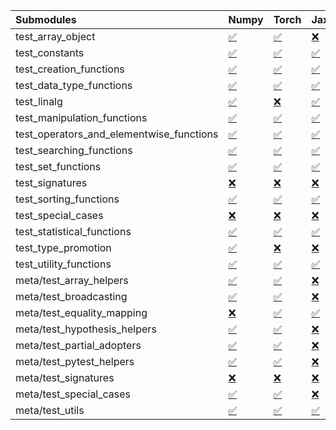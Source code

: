 | Submodules                               | Numpy                                                                                                                           | Torch                                                                                                                           | Jax                                                                                                                             | Tensorflow                                                                                                                      |
|:-----------------------------------------|:--------------------------------------------------------------------------------------------------------------------------------|:--------------------------------------------------------------------------------------------------------------------------------|:--------------------------------------------------------------------------------------------------------------------------------|:--------------------------------------------------------------------------------------------------------------------------------|
| test_array_object                        | <a href="https://github.com/unifyai/ivy/runs/8208829558?check_suite_focus=true" rel="noopener noreferrer" target="_blank">✅</a> | <a href="https://github.com/unifyai/ivy/runs/8208833932?check_suite_focus=true" rel="noopener noreferrer" target="_blank">✅</a> | <a href="https://github.com/unifyai/ivy/runs/8208839059?check_suite_focus=true" rel="noopener noreferrer" target="_blank">❌</a> | <a href="https://github.com/unifyai/ivy/runs/8208843437?check_suite_focus=true" rel="noopener noreferrer" target="_blank">✅</a> |
| test_constants                           | <a href="https://github.com/unifyai/ivy/runs/8208829772?check_suite_focus=true" rel="noopener noreferrer" target="_blank">✅</a> | <a href="https://github.com/unifyai/ivy/runs/8208834123?check_suite_focus=true" rel="noopener noreferrer" target="_blank">✅</a> | <a href="https://github.com/unifyai/ivy/runs/8208839356?check_suite_focus=true" rel="noopener noreferrer" target="_blank">✅</a> | <a href="https://github.com/unifyai/ivy/runs/8208843581?check_suite_focus=true" rel="noopener noreferrer" target="_blank">✅</a> |
| test_creation_functions                  | <a href="https://github.com/unifyai/ivy/runs/8208829947?check_suite_focus=true" rel="noopener noreferrer" target="_blank">✅</a> | <a href="https://github.com/unifyai/ivy/runs/8208834271?check_suite_focus=true" rel="noopener noreferrer" target="_blank">✅</a> | <a href="https://github.com/unifyai/ivy/runs/8208839534?check_suite_focus=true" rel="noopener noreferrer" target="_blank">✅</a> | <a href="https://github.com/unifyai/ivy/runs/8208843731?check_suite_focus=true" rel="noopener noreferrer" target="_blank">✅</a> |
| test_data_type_functions                 | <a href="https://github.com/unifyai/ivy/runs/8208830138?check_suite_focus=true" rel="noopener noreferrer" target="_blank">✅</a> | <a href="https://github.com/unifyai/ivy/runs/8208834431?check_suite_focus=true" rel="noopener noreferrer" target="_blank">✅</a> | <a href="https://github.com/unifyai/ivy/runs/8208839725?check_suite_focus=true" rel="noopener noreferrer" target="_blank">✅</a> | <a href="https://github.com/unifyai/ivy/runs/8208843963?check_suite_focus=true" rel="noopener noreferrer" target="_blank">✅</a> |
| test_linalg                              | <a href="https://github.com/unifyai/ivy/runs/8208830303?check_suite_focus=true" rel="noopener noreferrer" target="_blank">✅</a> | <a href="https://github.com/unifyai/ivy/runs/8208834644?check_suite_focus=true" rel="noopener noreferrer" target="_blank">❌</a> | <a href="https://github.com/unifyai/ivy/runs/8208839869?check_suite_focus=true" rel="noopener noreferrer" target="_blank">✅</a> | <a href="https://github.com/unifyai/ivy/runs/8208844121?check_suite_focus=true" rel="noopener noreferrer" target="_blank">❌</a> |
| test_manipulation_functions              | <a href="https://github.com/unifyai/ivy/runs/8208830469?check_suite_focus=true" rel="noopener noreferrer" target="_blank">✅</a> | <a href="https://github.com/unifyai/ivy/runs/8208834826?check_suite_focus=true" rel="noopener noreferrer" target="_blank">✅</a> | <a href="https://github.com/unifyai/ivy/runs/8208840037?check_suite_focus=true" rel="noopener noreferrer" target="_blank">✅</a> | <a href="https://github.com/unifyai/ivy/runs/8208844287?check_suite_focus=true" rel="noopener noreferrer" target="_blank">✅</a> |
| test_operators_and_elementwise_functions | <a href="https://github.com/unifyai/ivy/runs/8208830639?check_suite_focus=true" rel="noopener noreferrer" target="_blank">✅</a> | <a href="https://github.com/unifyai/ivy/runs/8208835050?check_suite_focus=true" rel="noopener noreferrer" target="_blank">✅</a> | <a href="https://github.com/unifyai/ivy/runs/8208840271?check_suite_focus=true" rel="noopener noreferrer" target="_blank">✅</a> | <a href="https://github.com/unifyai/ivy/runs/8208844478?check_suite_focus=true" rel="noopener noreferrer" target="_blank">✅</a> |
| test_searching_functions                 | <a href="https://github.com/unifyai/ivy/runs/8208830817?check_suite_focus=true" rel="noopener noreferrer" target="_blank">✅</a> | <a href="https://github.com/unifyai/ivy/runs/8208835344?check_suite_focus=true" rel="noopener noreferrer" target="_blank">✅</a> | <a href="https://github.com/unifyai/ivy/runs/8208840524?check_suite_focus=true" rel="noopener noreferrer" target="_blank">✅</a> | <a href="https://github.com/unifyai/ivy/runs/8208844654?check_suite_focus=true" rel="noopener noreferrer" target="_blank">✅</a> |
| test_set_functions                       | <a href="https://github.com/unifyai/ivy/runs/8208830999?check_suite_focus=true" rel="noopener noreferrer" target="_blank">✅</a> | <a href="https://github.com/unifyai/ivy/runs/8208835576?check_suite_focus=true" rel="noopener noreferrer" target="_blank">✅</a> | <a href="https://github.com/unifyai/ivy/runs/8208840731?check_suite_focus=true" rel="noopener noreferrer" target="_blank">✅</a> | <a href="https://github.com/unifyai/ivy/runs/8208844824?check_suite_focus=true" rel="noopener noreferrer" target="_blank">✅</a> |
| test_signatures                          | <a href="https://github.com/unifyai/ivy/runs/8208831202?check_suite_focus=true" rel="noopener noreferrer" target="_blank">❌</a> | <a href="https://github.com/unifyai/ivy/runs/8208835796?check_suite_focus=true" rel="noopener noreferrer" target="_blank">❌</a> | <a href="https://github.com/unifyai/ivy/runs/8208840909?check_suite_focus=true" rel="noopener noreferrer" target="_blank">❌</a> | <a href="https://github.com/unifyai/ivy/runs/8208845001?check_suite_focus=true" rel="noopener noreferrer" target="_blank">❌</a> |
| test_sorting_functions                   | <a href="https://github.com/unifyai/ivy/runs/8208831385?check_suite_focus=true" rel="noopener noreferrer" target="_blank">✅</a> | <a href="https://github.com/unifyai/ivy/runs/8208836000?check_suite_focus=true" rel="noopener noreferrer" target="_blank">✅</a> | <a href="https://github.com/unifyai/ivy/runs/8208841088?check_suite_focus=true" rel="noopener noreferrer" target="_blank">✅</a> | <a href="https://github.com/unifyai/ivy/runs/8208845223?check_suite_focus=true" rel="noopener noreferrer" target="_blank">✅</a> |
| test_special_cases                       | <a href="https://github.com/unifyai/ivy/runs/8208831544?check_suite_focus=true" rel="noopener noreferrer" target="_blank">❌</a> | <a href="https://github.com/unifyai/ivy/runs/8208836214?check_suite_focus=true" rel="noopener noreferrer" target="_blank">❌</a> | <a href="https://github.com/unifyai/ivy/runs/8208841240?check_suite_focus=true" rel="noopener noreferrer" target="_blank">❌</a> | <a href="https://github.com/unifyai/ivy/runs/8208845435?check_suite_focus=true" rel="noopener noreferrer" target="_blank">❌</a> |
| test_statistical_functions               | <a href="https://github.com/unifyai/ivy/runs/8208831687?check_suite_focus=true" rel="noopener noreferrer" target="_blank">✅</a> | <a href="https://github.com/unifyai/ivy/runs/8208836432?check_suite_focus=true" rel="noopener noreferrer" target="_blank">✅</a> | <a href="https://github.com/unifyai/ivy/runs/8208841385?check_suite_focus=true" rel="noopener noreferrer" target="_blank">✅</a> | <a href="https://github.com/unifyai/ivy/runs/8208845682?check_suite_focus=true" rel="noopener noreferrer" target="_blank">❌</a> |
| test_type_promotion                      | <a href="https://github.com/unifyai/ivy/runs/8208831907?check_suite_focus=true" rel="noopener noreferrer" target="_blank">✅</a> | <a href="https://github.com/unifyai/ivy/runs/8208836628?check_suite_focus=true" rel="noopener noreferrer" target="_blank">❌</a> | <a href="https://github.com/unifyai/ivy/runs/8208841552?check_suite_focus=true" rel="noopener noreferrer" target="_blank">❌</a> | <a href="https://github.com/unifyai/ivy/runs/8208845857?check_suite_focus=true" rel="noopener noreferrer" target="_blank">❌</a> |
| test_utility_functions                   | <a href="https://github.com/unifyai/ivy/runs/8208832074?check_suite_focus=true" rel="noopener noreferrer" target="_blank">✅</a> | <a href="https://github.com/unifyai/ivy/runs/8208836934?check_suite_focus=true" rel="noopener noreferrer" target="_blank">✅</a> | <a href="https://github.com/unifyai/ivy/runs/8208841701?check_suite_focus=true" rel="noopener noreferrer" target="_blank">✅</a> | <a href="https://github.com/unifyai/ivy/runs/8208846118?check_suite_focus=true" rel="noopener noreferrer" target="_blank">✅</a> |
| meta/test_array_helpers                  | <a href="https://github.com/unifyai/ivy/runs/8208832234?check_suite_focus=true" rel="noopener noreferrer" target="_blank">✅</a> | <a href="https://github.com/unifyai/ivy/runs/8208837140?check_suite_focus=true" rel="noopener noreferrer" target="_blank">✅</a> | <a href="https://github.com/unifyai/ivy/runs/8208841878?check_suite_focus=true" rel="noopener noreferrer" target="_blank">❌</a> | <a href="https://github.com/unifyai/ivy/runs/8208846338?check_suite_focus=true" rel="noopener noreferrer" target="_blank">✅</a> |
| meta/test_broadcasting                   | <a href="https://github.com/unifyai/ivy/runs/8208832387?check_suite_focus=true" rel="noopener noreferrer" target="_blank">✅</a> | <a href="https://github.com/unifyai/ivy/runs/8208837323?check_suite_focus=true" rel="noopener noreferrer" target="_blank">✅</a> | <a href="https://github.com/unifyai/ivy/runs/8208842037?check_suite_focus=true" rel="noopener noreferrer" target="_blank">❌</a> | <a href="https://github.com/unifyai/ivy/runs/8208846575?check_suite_focus=true" rel="noopener noreferrer" target="_blank">✅</a> |
| meta/test_equality_mapping               | <a href="https://github.com/unifyai/ivy/runs/8208832542?check_suite_focus=true" rel="noopener noreferrer" target="_blank">❌</a> | <a href="https://github.com/unifyai/ivy/runs/8208837483?check_suite_focus=true" rel="noopener noreferrer" target="_blank">✅</a> | <a href="https://github.com/unifyai/ivy/runs/8208842209?check_suite_focus=true" rel="noopener noreferrer" target="_blank">✅</a> | <a href="https://github.com/unifyai/ivy/runs/8208846840?check_suite_focus=true" rel="noopener noreferrer" target="_blank">✅</a> |
| meta/test_hypothesis_helpers             | <a href="https://github.com/unifyai/ivy/runs/8208832718?check_suite_focus=true" rel="noopener noreferrer" target="_blank">✅</a> | <a href="https://github.com/unifyai/ivy/runs/8208837705?check_suite_focus=true" rel="noopener noreferrer" target="_blank">✅</a> | <a href="https://github.com/unifyai/ivy/runs/8208842361?check_suite_focus=true" rel="noopener noreferrer" target="_blank">❌</a> | <a href="https://github.com/unifyai/ivy/runs/8208847074?check_suite_focus=true" rel="noopener noreferrer" target="_blank">✅</a> |
| meta/test_partial_adopters               | <a href="https://github.com/unifyai/ivy/runs/8208832895?check_suite_focus=true" rel="noopener noreferrer" target="_blank">✅</a> | <a href="https://github.com/unifyai/ivy/runs/8208837921?check_suite_focus=true" rel="noopener noreferrer" target="_blank">✅</a> | <a href="https://github.com/unifyai/ivy/runs/8208842573?check_suite_focus=true" rel="noopener noreferrer" target="_blank">❌</a> | <a href="https://github.com/unifyai/ivy/runs/8208847274?check_suite_focus=true" rel="noopener noreferrer" target="_blank">✅</a> |
| meta/test_pytest_helpers                 | <a href="https://github.com/unifyai/ivy/runs/8208833093?check_suite_focus=true" rel="noopener noreferrer" target="_blank">✅</a> | <a href="https://github.com/unifyai/ivy/runs/8208838189?check_suite_focus=true" rel="noopener noreferrer" target="_blank">✅</a> | <a href="https://github.com/unifyai/ivy/runs/8208842770?check_suite_focus=true" rel="noopener noreferrer" target="_blank">❌</a> | <a href="https://github.com/unifyai/ivy/runs/8208847477?check_suite_focus=true" rel="noopener noreferrer" target="_blank">✅</a> |
| meta/test_signatures                     | <a href="https://github.com/unifyai/ivy/runs/8208833290?check_suite_focus=true" rel="noopener noreferrer" target="_blank">❌</a> | <a href="https://github.com/unifyai/ivy/runs/8208838442?check_suite_focus=true" rel="noopener noreferrer" target="_blank">❌</a> | <a href="https://github.com/unifyai/ivy/runs/8208842911?check_suite_focus=true" rel="noopener noreferrer" target="_blank">❌</a> | <a href="https://github.com/unifyai/ivy/runs/8208847700?check_suite_focus=true" rel="noopener noreferrer" target="_blank">❌</a> |
| meta/test_special_cases                  | <a href="https://github.com/unifyai/ivy/runs/8208833485?check_suite_focus=true" rel="noopener noreferrer" target="_blank">✅</a> | <a href="https://github.com/unifyai/ivy/runs/8208838663?check_suite_focus=true" rel="noopener noreferrer" target="_blank">✅</a> | <a href="https://github.com/unifyai/ivy/runs/8208843063?check_suite_focus=true" rel="noopener noreferrer" target="_blank">❌</a> | <a href="https://github.com/unifyai/ivy/runs/8208848009?check_suite_focus=true" rel="noopener noreferrer" target="_blank">✅</a> |
| meta/test_utils                          | <a href="https://github.com/unifyai/ivy/runs/8208833704?check_suite_focus=true" rel="noopener noreferrer" target="_blank">✅</a> | <a href="https://github.com/unifyai/ivy/runs/8208838848?check_suite_focus=true" rel="noopener noreferrer" target="_blank">✅</a> | <a href="https://github.com/unifyai/ivy/runs/8208843259?check_suite_focus=true" rel="noopener noreferrer" target="_blank">✅</a> | <a href="https://github.com/unifyai/ivy/runs/8208848188?check_suite_focus=true" rel="noopener noreferrer" target="_blank">✅</a> |